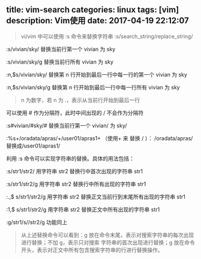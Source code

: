 title: vim-search
categories: linux
tags: [vim]
description: Vim使用
date: 2017-04-19 22:12:07 
---


>  vi/vim 中可以使用 :s 命令来替换字符串 :s/search_string/replace_string/

<!--more-->

:s/vivian/sky/ 替换当前行第一个 vivian 为 sky

:s/vivian/sky/g 替换当前行所有 vivian 为 sky

:n,$s/vivian/sky/ 替换第 n 行开始到最后一行中每一行的第一个 vivian 为 sky

:n,$s/vivian/sky/g 替换第 n 行开始到最后一行中每一行所有 vivian 为 sky

> n 为数字，若 n 为 .，表示从当前行开始到最后一行

可以使用 # 作为分隔符，此时中间出现的 / 不会作为分隔符

:s#vivian/#sky/# 替换当前行第一个 vivian/ 为 sky/

:%s+/oradata/apras/+/user01/apras1+ （使用+ 来 替换 / ）： /oradata/apras/替换成/user01/apras1/


利用 :s 命令可以实现字符串的替换。具体的用法包括：

:s/str1/str2/ 用字符串 str2 替换行中首次出现的字符串 str1

:s/str1/str2/g 用字符串 str2 替换行中所有出现的字符串 str1

:.,$ s/str1/str2/g 用字符串 str2 替换正文当前行到末尾所有出现的字符串 str1

:1,$ s/str1/str2/g 用字符串 str2 替换正文中所有出现的字符串 str1

:g/str1/s//str2/g 功能同上

> 从上述替换命令可以看到：g 放在命令末尾，表示对搜索字符串的每次出现进行替换；不加 g，表示只对搜索
> 字符串的首次出现进行替换；g 放在命令开头，表示对正文中所有包含搜索字符串的行进行替换操作。

